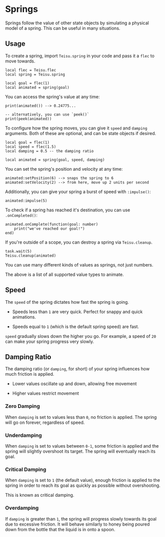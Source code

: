 # Springs

Springs follow the value of other state objects by simulating a physical model of a spring. This can be useful in many situations.

## Usage

To create a spring, import `Teisu.spring` in your code and pass it a `flec` to move towards.

```luau
local flec = Teisu.flec
local spring = Teisu.spring

local goal = flec(1)
local animated = spring(goal)
```

You can access the spring's value at any time:

```luau
print(animated()) --> 0.24775...

-- alternatively, you can use `peek()`
print(peek(animated))
```

To configure how the spring moves, you can give it `speed` and `damping` arguments. Both of these are optional, and can be state objects if desired.

```luau
local goal = flec(1)
local speed = flec(1.5)
local damping = 0.5 -- the damping ratio

local animated = spring(goal, speed, damping)
```

You can set the spring's position and velocity at any time:

```luau
animated:setPosition(6) --> snaps the spring to 6
animated:setVelocity(2) --> from here, move up 2 units per second
```

Additionally, you can give your spring a burst of speed with `:impulse()`:

```luau
animated:impulse(5)
```

To check if a spring has reached it's destination, you can use `.onCompleted()`:

```luau
animated.onComplete(function(goal: number)
    print("we've reached our goal!")
end)
```

If you're outside of a scope, you can destroy a spring via `Teisu.cleanup`.

```luau {2}
task.wait(5)
Teisu.cleanup(animated)
```

You can use many different kinds of values as springs, not just numbers.

<!--@include: @api/animation.md{5,9}-->

The above is a list of all supported value types to animate.

## Speed

The `speed` of the spring dictates how fast the spring is going.

-  Speeds less than `1` are very quick. Perfect for snappy and quick animations.

-  Speeds equal to `1` (which is the default spring speed) are fast.

`speed` gradually slows down the higher you go. For example, a speed of `20` can make your spring progress very slowly.

## Damping Ratio

The damping ratio (or `damping`, for short) of your spring influences how much friction is applied.

-   Lower values oscillate up and down, allowing free movement

-   Higher values restrict movement


### Zero Damping

When `damping` is set to values less than `0`, no friction is applied. The spring will go on forever, regardless of speed.

### Underdamping

When `damping` is set to values between `0-1`, some friction is applied and the spring will slightly overshoot its target. The spring will eventually reach its goal.

### Critical Damping

When `damping` is set to `1` (the default value), enough friction is applied to the spring in order to reach its goal as quickly as possible without overshooting.

This is known as critical damping.

### Overdamping

If `damping` is greater than `1`, the spring will progress slowly towards its goal due to excessive friction. It will behave similarly to honey being poured down from the bottle that the liquid is in onto a spoon.






